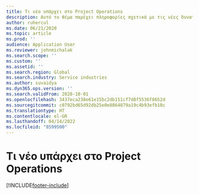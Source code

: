 ```yaml
---
title: Τι νέο υπάρχει στο Project Operations
description: Αυτό το θέμα παρέχει πληροφορίες σχετικά με τις νέες δυνατότητες και τις λειτουργίες του Microsoft Dynamics 365 Project Operations.
author: ruhercul
ms.date: 06/21/2020
ms.topic: article
ms.prod: ''
audience: Application User
ms.reviewer: johnmichalak
ms.search.scope: ''
ms.custom: ''
ms.assetid: ''
ms.search.region: Global
ms.search.industry: Service industries
ms.author: suvaidya
ms.dyn365.ops.version: ''
ms.search.validFrom: 2020-10-01
ms.openlocfilehash: 3437eca238e61e15bc2db151cf7d8f5536f8652d
ms.sourcegitcommit: c0792bd65d92db25e0e8864879a19c4b93efb10c
ms.translationtype: HT
ms.contentlocale: el-GR
ms.lasthandoff: 04/14/2022
ms.locfileid: "8599500"
---
```

# <a name="whats-new-in-project-operations"></a>Τι νέο υπάρχει στο Project Operations


[!INCLUDE[footer-include](../includes/footer-banner.md)]